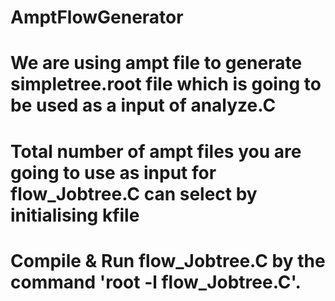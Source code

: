# AmptFlowGenerator
# We are using ampt file to generate simpletree.root file which is going to be used as a input of analyze.C
# Total number of ampt files you are going to use as input for flow_Jobtree.C  can select by initialising kfile
# Compile & Run flow_Jobtree.C by the command 'root -l flow_Jobtree.C'.